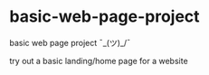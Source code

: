 # basic-web-page-project
basic web page project  ¯\_(ツ)_/¯

try out a basic landing/home page for a website